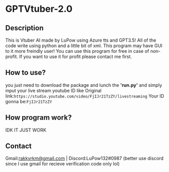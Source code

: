 # GPTVtuber-2.0
## Description
This is Vtuber AI made by LuPow using Azure tts and GPT3.5! All of the code write using python and a little bit of xml.
This program may have GUI to it more freindly user! You can use this program for free in case of non-profit. If you want to use it for profit please contact me first.

## How to use?
you just need to download the package and lunch the **'run.py'** and simply input your live stream youtube ID like
Original link:`https://studio.youtube.com/video/FjIJr21TzZY/livestreaming`
Your ID gonna be:`FjIJr21TzZY`


## How program work?
IDK IT JUST WORK

## Contact
Gmail:rakkyrkm@gmail.com  | Discord:LuPow132#0987 (better use discord since I use gmail for recieve verification code only lol)
